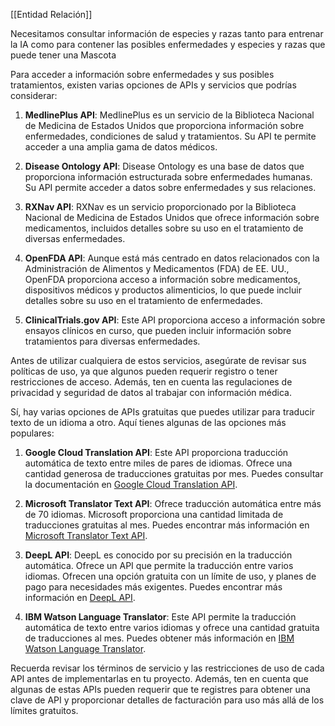 [[Entidad Relación]]

Necesitamos consultar información de especies y razas tanto para entrenar la IA como para contener las posibles enfermedades y especies y razas que puede tener una Mascota 

Para acceder a información sobre enfermedades y sus posibles tratamientos, existen varias opciones de APIs y servicios que podrías considerar:

1. **MedlinePlus API**: MedlinePlus es un servicio de la Biblioteca Nacional de Medicina de Estados Unidos que proporciona información sobre enfermedades, condiciones de salud y tratamientos. Su API te permite acceder a una amplia gama de datos médicos.

2. **Disease Ontology API**: Disease Ontology es una base de datos que proporciona información estructurada sobre enfermedades humanas. Su API permite acceder a datos sobre enfermedades y sus relaciones.

3. **RXNav API**: RXNav es un servicio proporcionado por la Biblioteca Nacional de Medicina de Estados Unidos que ofrece información sobre medicamentos, incluidos detalles sobre su uso en el tratamiento de diversas enfermedades.

4. **OpenFDA API**: Aunque está más centrado en datos relacionados con la Administración de Alimentos y Medicamentos (FDA) de EE. UU., OpenFDA proporciona acceso a información sobre medicamentos, dispositivos médicos y productos alimenticios, lo que puede incluir detalles sobre su uso en el tratamiento de enfermedades.

5. **ClinicalTrials.gov API**: Este API proporciona acceso a información sobre ensayos clínicos en curso, que pueden incluir información sobre tratamientos para diversas enfermedades.

Antes de utilizar cualquiera de estos servicios, asegúrate de revisar sus políticas de uso, ya que algunos pueden requerir registro o tener restricciones de acceso. Además, ten en cuenta las regulaciones de privacidad y seguridad de datos al trabajar con información médica.


Sí, hay varias opciones de APIs gratuitas que puedes utilizar para traducir texto de un idioma a otro. Aquí tienes algunas de las opciones más populares:

1. **Google Cloud Translation API**: Este API proporciona traducción automática de texto entre miles de pares de idiomas. Ofrece una cantidad generosa de traducciones gratuitas por mes. Puedes consultar la documentación en [Google Cloud Translation API](https://cloud.google.com/translate/docs).

2. **Microsoft Translator Text API**: Ofrece traducción automática entre más de 70 idiomas. Microsoft proporciona una cantidad limitada de traducciones gratuitas al mes. Puedes encontrar más información en [Microsoft Translator Text API](https://www.microsoft.com/en-us/translator/translatorapi.aspx).

3. **DeepL API**: DeepL es conocido por su precisión en la traducción automática. Ofrece un API que permite la traducción entre varios idiomas. Ofrecen una opción gratuita con un límite de uso, y planes de pago para necesidades más exigentes. Puedes encontrar más información en [DeepL API](https://www.deepl.com/pro-api).

4. **IBM Watson Language Translator**: Este API permite la traducción automática de texto entre varios idiomas y ofrece una cantidad gratuita de traducciones al mes. Puedes obtener más información en [IBM Watson Language Translator](https://www.ibm.com/cloud/watson-language-translator).

Recuerda revisar los términos de servicio y las restricciones de uso de cada API antes de implementarlas en tu proyecto. Además, ten en cuenta que algunas de estas APIs pueden requerir que te registres para obtener una clave de API y proporcionar detalles de facturación para uso más allá de los límites gratuitos.